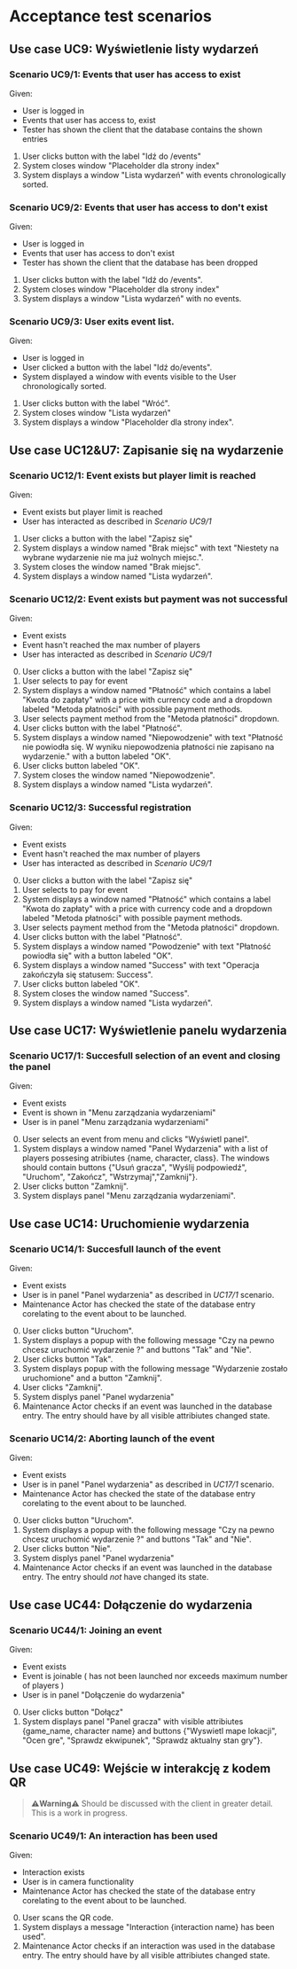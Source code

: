 

# Acceptance test scenarios

## Use case UC9: Wyświetlenie listy wydarzeń

### Scenario UC9/1: Events that user has access to exist
Given:
- User is logged in
- Events that user has access to, exist
- Tester has shown the client that the database contains the shown entries
1. User clicks button with the label "Idź do /events"
2. System closes window "Placeholder dla strony index" 
3. System displays a window "Lista wydarzeń" with events chronologically sorted.
 

### Scenario UC9/2: Events that user has access to don't exist
Given:
- User is logged in
- Events that user has access to don't exist
- Tester has shown the client that the database has been dropped
1. User clicks button with the label "Idź do /events".
2. System closes window "Placeholder dla strony index" 
3. System displays a window "Lista wydarzeń" with no events.

### Scenario UC9/3: User exits event list.
Given:
- User is logged in
- User clicked a button with the label "Idź do/events".
- System displayed a window with events visible to the User chronologically sorted.
1. User clicks button with the label "Wróć".
2. System closes window "Lista wydarzeń"
3. System displays a window "Placeholder dla strony index".

## Use case UC12&U7: Zapisanie się na wydarzenie

### Scenario UC12/1: Event exists but player limit is reached
Given:
- Event exists but player limit is reached
- User has interacted as described in *Scenario UC9/1*
1. User clicks a button with the label "Zapisz się"
2. System displays a window named "Brak miejsc" with text "Niestety na wybrane wydarzenie nie ma już wolnych miejsc.".
4. System closes the window named "Brak miejsc".
5. System displays a window named "Lista wydarzeń".

### Scenario UC12/2: Event exists but payment was not successful
Given:
- Event exists
- Event hasn't reached the max number of players
- User has interacted as described in *Scenario UC9/1*
0. User clicks a button with the label "Zapisz się"
1. User selects to pay for event
2. System displays a window named "Płatność" which contains a label "Kwota do zapłaty" with a price with currency code and a dropdown labeled "Metoda płatności" with possible payment methods.
3. User selects payment method from the "Metoda płatności" dropdown.
4. User clicks button with the label "Płatność".
5. System displays a window named "Niepowodzenie" with text "Płatność nie powiodła się. W wyniku niepowodzenia płatności nie zapisano na wydarzenie." with a button labeled "OK".
6. User clicks button labeled "OK".
7. System closes the window named "Niepowodzenie".
8. System displays a window named "Lista wydarzeń".

### Scenario UC12/3: Successful registration
Given:
- Event exists
- Event hasn't reached the max number of players
- User has interacted as described in *Scenario UC9/1*
0. User clicks a button with the label "Zapisz się"
1. User selects to pay for event
2. System displays a window named "Płatność" which contains a label "Kwota do zapłaty" with a price with currency code and a dropdown labeled "Metoda płatności" with possible payment methods.
3. User selects payment method from the "Metoda płatności" dropdown.
4. User clicks button with the label "Płatność".
5. System displays a window named "Powodzenie" with text "Płatność powiodła się" with a button labeled "OK".
6. System displays a window named "Success" with text "Operacja zakończyła się statusem: Success".
7. User clicks button labeled "OK".
8. System closes the window named "Success".
9. System displays a window named "Lista wydarzeń".

## Use case UC17: Wyświetlenie panelu wydarzenia
### Scenario UC17/1: Succesfull selection of an event and closing the panel
Given:
-  Event exists
-  Event is shown in "Menu zarządzania wydarzeniami"
-  User is in panel "Menu zarządzania wydarzeniami"
0. User selects an event from menu and clicks "Wyświetl panel".
1. System displays a window named "Panel Wydarzenia" with a list of players possesing atribiutes {name, character, class}. The windows should 
contain buttons {"Usuń gracza", "Wyślij podpowiedź", "Uruchom", "Zakończ", "Wstrzymaj","Zamknij"}.
2. User clicks button "Zamknij".
3. System displays panel "Menu zarządzania wydarzeniami".

## Use case UC14: Uruchomienie wydarzenia
### Scenario UC14/1: Succesfull launch of the event
Given:
-  Event exists
-  User is in panel "Panel wydarzenia" as described in *UC17/1* scenario.
-  Maintenance Actor has checked the state of the database entry corelating to the event about to be launched.
0. User clicks button "Uruchom".
1. System displays a popup with the following message "Czy na pewno chcesz uruchomić wydarzenie ?" and buttons "Tak" and "Nie".
2. User clicks button "Tak".
3. System displays popup with the following message "Wydarzenie zostało uruchomione" and a button "Zamknij".
4. User clicks "Zamknij".
5. System displys panel "Panel wydarzenia"
6. Maintenance Actor checks if an event was launched in the database entry. The entry should have by all visible attribiutes changed state.
### Scenario UC14/2: Aborting launch of the event
Given:
-  Event exists
-  User is in panel "Panel wydarzenia" as described in *UC17/1* scenario.
-  Maintenance Actor has checked the state of the database entry corelating to the event about to be launched.
0. User clicks button "Uruchom".
1. System displays a popup with the following message "Czy na pewno chcesz uruchomić wydarzenie ?" and buttons "Tak" and "Nie".
2. User clicks button "Nie".
3. System displys panel "Panel wydarzenia"
4. Maintenance Actor checks if an event was launched in the database entry. The entry should *not* have changed its state.

## Use case UC44: Dołączenie do wydarzenia
### Scenario UC44/1: Joining an event
Given:
- Event exists
- Event is joinable ( has not been launched nor exceeds maximum number of players )
- User is in panel "Dołączenie do wydarzenia"
0. User clicks button "Dołącz"
1. System displays panel "Panel gracza" with visible attribiutes {game_name, character name} and buttons {"Wyswietl mape lokacji", "Ocen gre", "Sprawdz ekwipunek", "Sprawdz aktualny stan gry"}.
## Use case UC49: Wejście w interakcję z kodem QR
>**⚠️Warning⚠️** 
>Should be discussed with the client in greater detail. This is a work in progress.
### Scenario UC49/1: An interaction has been used
Given:
- Interaction exists
- User is in camera functionality
- Maintenance Actor has checked the state of the database entry corelating to the event about to be launched.
0. User scans the QR code.
1. System displays a message "Interaction {interaction name} has been used".
2. Maintenance Actor checks if an interaction was used in the database entry. The entry should have by all visible attribiutes changed state.